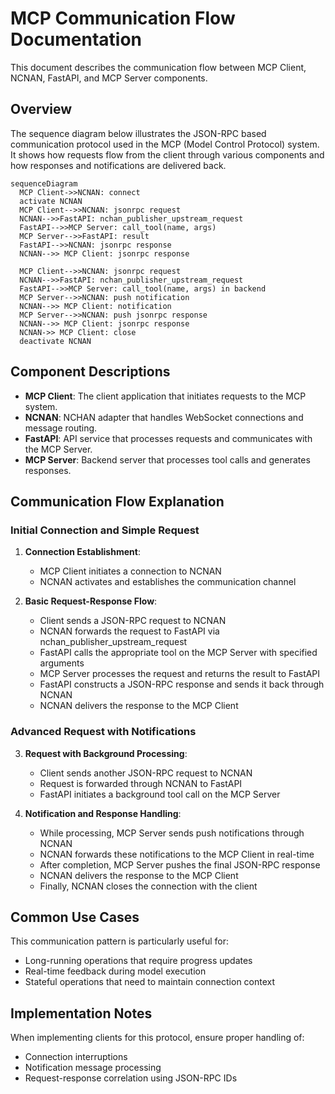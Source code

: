 # MCP Communication Flow Documentation

This document describes the communication flow between MCP Client, NCNAN, FastAPI, and MCP Server components.

## Overview

The sequence diagram below illustrates the JSON-RPC based communication protocol used in the MCP (Model Control Protocol) system. It shows how requests flow from the client through various components and how responses and notifications are delivered back.

```mermaid
sequenceDiagram
  MCP Client->>NCNAN: connect
  activate NCNAN
  MCP Client-->>NCNAN: jsonrpc request
  NCNAN-->>FastAPI: nchan_publisher_upstream_request
  FastAPI-->>MCP Server: call_tool(name, args)
  MCP Server-->>FastAPI: result
  FastAPI-->>NCNAN: jsonrpc response
  NCNAN-->> MCP Client: jsonrpc response
  
  MCP Client-->>NCNAN: jsonrpc request
  NCNAN-->>FastAPI: nchan_publisher_upstream_request
  FastAPI-->>MCP Server: call_tool(name, args) in backend
  MCP Server-->>NCNAN: push notification
  NCNAN-->> MCP Client: notification
  MCP Server-->>NCNAN: push jsonrpc response
  NCNAN-->> MCP Client: jsonrpc response
  NCNAN->> MCP Client: close
  deactivate NCNAN
```

## Component Descriptions

- **MCP Client**: The client application that initiates requests to the MCP system.
- **NCNAN**: NCHAN adapter that handles WebSocket connections and message routing.
- **FastAPI**: API service that processes requests and communicates with the MCP Server.
- **MCP Server**: Backend server that processes tool calls and generates responses.

## Communication Flow Explanation

### Initial Connection and Simple Request

1. **Connection Establishment**:
   - MCP Client initiates a connection to NCNAN
   - NCNAN activates and establishes the communication channel

2. **Basic Request-Response Flow**:
   - Client sends a JSON-RPC request to NCNAN
   - NCNAN forwards the request to FastAPI via nchan_publisher_upstream_request
   - FastAPI calls the appropriate tool on the MCP Server with specified arguments
   - MCP Server processes the request and returns the result to FastAPI
   - FastAPI constructs a JSON-RPC response and sends it back through NCNAN
   - NCNAN delivers the response to the MCP Client

### Advanced Request with Notifications

3. **Request with Background Processing**:
   - Client sends another JSON-RPC request to NCNAN
   - Request is forwarded through NCNAN to FastAPI
   - FastAPI initiates a background tool call on the MCP Server

4. **Notification and Response Handling**:
   - While processing, MCP Server sends push notifications through NCNAN
   - NCNAN forwards these notifications to the MCP Client in real-time
   - After completion, MCP Server pushes the final JSON-RPC response
   - NCNAN delivers the response to the MCP Client
   - Finally, NCNAN closes the connection with the client

## Common Use Cases

This communication pattern is particularly useful for:
- Long-running operations that require progress updates
- Real-time feedback during model execution
- Stateful operations that need to maintain connection context

## Implementation Notes

When implementing clients for this protocol, ensure proper handling of:
- Connection interruptions
- Notification message processing
- Request-response correlation using JSON-RPC IDs
